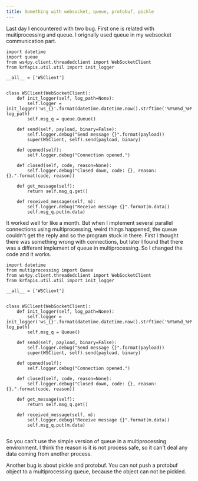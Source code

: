 ```yaml
---
title: Something with websocket, queue, protobuf, pickle
---
```


Last day I encountered with two bug.
First one is related with muitiprocessing and queue.
I orignally used queue in my websocket communication part.

```
import datetime
import queue
from ws4py.client.threadedclient import WebSocketClient
from krfapis.util.util import init_logger

__all__ = ['WSClient']


class WSClient(WebSocketClient):
    def init_logger(self, log_path=None):
        self.logger = init_logger('ws_{}'.format(datetime.datetime.now().strftime('%Y%m%d_%H%M%S')), log_path)
        self.msg_q = queue.Queue()

    def send(self, payload, binary=False):
        self.logger.debug("Send message {}".format(payload))
        super(WSClient, self).send(payload, binary)

    def opened(self):
        self.logger.debug("Connection opened.")

    def closed(self, code, reason=None):
        self.logger.debug("Closed down, code: {}, reason: {}.".format(code, reason))

    def get_message(self):
        return self.msg_q.get()

    def received_message(self, m):
        self.logger.debug("Receive message {}".format(m.data))
        self.msg_q.put(m.data)

```

It worked well for like a month. But when I implement several parallel connections using multiprocessing, weird things happened, the queue couldn't get the reply and so the program stuck in there. First I thought there was something wrong with connections, but later I found that there was a different implement of queue in multiprocessing. So I changed the code and it works.

```
import datetime
from multiprocessing import Queue
from ws4py.client.threadedclient import WebSocketClient
from krfapis.util.util import init_logger

__all__ = ['WSClient']


class WSClient(WebSocketClient):
    def init_logger(self, log_path=None):
        self.logger = init_logger('ws_{}'.format(datetime.datetime.now().strftime('%Y%m%d_%H%M%S')), log_path)
        self.msg_q = Queue()

    def send(self, payload, binary=False):
        self.logger.debug("Send message {}".format(payload))
        super(WSClient, self).send(payload, binary)

    def opened(self):
        self.logger.debug("Connection opened.")

    def closed(self, code, reason=None):
        self.logger.debug("Closed down, code: {}, reason: {}.".format(code, reason))

    def get_message(self):
        return self.msg_q.get()

    def received_message(self, m):
        self.logger.debug("Receive message {}".format(m.data))
        self.msg_q.put(m.data)
		
```
So you can't use the simple version of queue in a multiprocessing environment. I think the reason is it is not process safe, so it can't deal any data coming from another process.

Another bug is about pickle and protobuf.
You can not push a protobuf object to a multiprocessing queue, because the object can not be pickled.